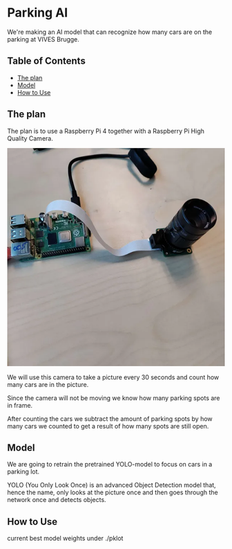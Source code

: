 # Parking AI

We're making an AI model that can recognize how many cars are on the parking at VIVES Brugge.


## Table of Contents
- [The plan](#the-plan)
- [Model](model)
- [How to Use](#how-to-use)

## The plan

The plan is to use a Raspberry Pi 4 together with a Raspberry Pi High Quality Camera.

![Setup](/img/setup.png)

We will use this camera to take a picture every 30 seconds and count how many cars are in the picture.

Since the camera will not be moving we know how many parking spots are in frame.

After counting the cars we subtract the amount of parking spots by how many cars we counted to get a result of how many spots are still open.

## Model

We are going to retrain the pretrained YOLO-model to focus on cars in a parking lot.

YOLO (You Only Look Once) is an advanced Object Detection model that, hence the name, only looks at the picture once and then goes through the network once and detects objects.

## How to Use

current best model weights under ./pklot

